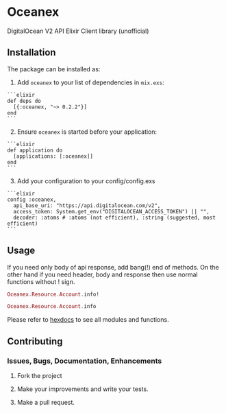 # Oceanex

DigitalOcean V2 API Elixir Client library (unofficial)

## Installation

The package can be installed as:

  1. Add `oceanex` to your list of dependencies in `mix.exs`:

    ```elixir
    def deps do
      [{:oceanex, "~> 0.2.2"}]
    end
    ```

  2. Ensure `oceanex` is started before your application:

    ```elixir
    def application do
      [applications: [:oceanex]]
    end
    ```

  3. Add your configuration to your config/config.exs

    ```elixir
    config :oceanex,
      api_base_uri: "https://api.digitalocean.com/v2",
      access_token: System.get_env("DIGITALOCEAN_ACCESS_TOKEN") || "",
      decoder: :atoms # :atoms (not efficient), :string (suggested, most efficient)
    ```

## Usage

If you need only body of api response, add bang(!) end of methods. On the other hand
if you need header, body and response then use normal functions without ! sign.

```elixir
Oceanex.Resource.Account.info!

Oceanex.Resource.Account.info
```

Please refer to [hexdocs](https://hexdocs.pm/oceanex) to see all modules and functions.

## Contributing

### Issues, Bugs, Documentation, Enhancements

1) Fork the project

2) Make your improvements and write your tests.

3) Make a pull request.

